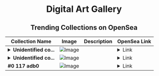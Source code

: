 <div align="center">

# Digital Art Gallery

## Trending Collections on OpenSea

| Collection Name                       | Image                                                                                     | Description                       | OpenSea Link                                                                                          |
|---------------------------------------|-------------------------------------------------------------------------------------------|-----------------------------------|--------------------------------------------------------------------------------------------------------|
| **<details><summary>Unidentified co...</summary>Unidentified contract 71c2d7bb-e0b8-4807-94a3-1d2faf7d3180</details>** | ![Image](https://i2.seadn.io/optimism/0x579e4f4a7e577ef5ac6e9221ca8f11dd6d43316d/6404459f0a28661c41bd910f8b5899/e86404459f0a28661c41bd910f8b5899.png?w=200&auto=format) |  | <details><summary>Link</summary>[Unidentified contract 71c2d7bb-e0b8-4807-94a3-1d2faf7d3180](https://opensea.io/collection/unidentified-contract-71c2d7bb-e0b8-4807-94a3-1d2f)</details> |
| **<details><summary>Unidentified co...</summary>Unidentified contract d86fcdbf-5964-495d-8ddd-2d44be0c9c0d</details>** | ![Image](https://i2.seadn.io/optimism/0x3debd327d5c02b1f39ada4a5744e525c4ffa63f7/2d7928853f2d942a67d9c207c455e7/062d7928853f2d942a67d9c207c455e7.png?w=200&auto=format) |  | <details><summary>Link</summary>[Unidentified contract d86fcdbf-5964-495d-8ddd-2d44be0c9c0d](https://opensea.io/collection/unidentified-contract-d86fcdbf-5964-495d-8ddd-2d44)</details> |
| **#0 117 adb0** | ![Image](https://i2.seadn.io/base/0x2ebd4845c54c605b2a1cc8dafecab2db12c57cf0/53834f05a4c1a44a3127b0358dc117/f053834f05a4c1a44a3127b0358dc117.jpeg?w=200&auto=format) |  | <details><summary>Link</summary>[#0 117 adb0](https://opensea.io/collection/0-117-adb0)</details> |

</div>
